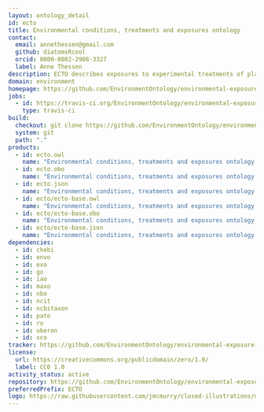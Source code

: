 ```yaml
---
layout: ontology_detail
id: ecto
title: Environmental conditions, treatments and exposures ontology
contact:
  email: annethessen@gmail.com
  github: diatomsRcool
  orcid: 0000-0002-2908-3327
  label: Anne Thessen
description: ECTO describes exposures to experimental treatments of plants and model organisms (e.g. exposures to modification of diet, lighting levels, temperature); exposures of humans or any other organisms to stressors through a variety of routes, for purposes of public health, environmental monitoring etc, stimuli, natural and experimental, any kind of environmental condition or change in condition that can be experienced by an organism or population of organisms on earth. The scope is very general and can include for example plant treatment regimens, as well as human clinical exposures (although these may better be handled by a more specialized ontology).
domain: environment
homepage: https://github.com/EnvironmentOntology/environmental-exposure-ontology
jobs:
  - id: https://travis-ci.org/EnvironmentOntology/environmental-exposure-ontology
    type: travis-ci
build:
  checkout: git clone https://github.com/EnvironmentOntology/environmental-exposure-ontology.git
  system: git
  path: "."
products:
  - id: ecto.owl
    name: "Environmental conditions, treatments and exposures ontology main release in OWL format"
  - id: ecto.obo
    name: "Environmental conditions, treatments and exposures ontology additional release in OBO format"
  - id: ecto.json
    name: "Environmental conditions, treatments and exposures ontology additional release in OBOJSon format"
  - id: ecto/ecto-base.owl
    name: "Environmental conditions, treatments and exposures ontology main release in OWL format"
  - id: ecto/ecto-base.obo
    name: "Environmental conditions, treatments and exposures ontology additional release in OBO format"
  - id: ecto/ecto-base.json
    name: "Environmental conditions, treatments and exposures ontology additional release in OBOJSon format"
dependencies:
  - id: chebi
  - id: envo
  - id: exo
  - id: go
  - id: iao
  - id: maxo
  - id: nbo
  - id: ncit
  - id: ncbitaxon
  - id: pato
  - id: ro
  - id: uberon
  - id: xco
tracker: https://github.com/EnvironmentOntology/environmental-exposure-ontology/issues
license:
  url: https://creativecommons.org/publicdomain/zero/1.0/
  label: CC0 1.0
activity_status: active
repository: https://github.com/EnvironmentOntology/environmental-exposure-ontology
preferredPrefix: ECTO
logo: https://raw.githubusercontent.com/jmcmurry/closed-illustrations/master/logos/ecto-logos/ecto-logo_black-banner.png
---
```

